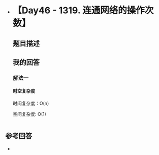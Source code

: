 - # 【Day46 - 1319. 连通网络的操作次数】

  ## 题目描述

  >

  ## 我的回答

  ### 解法一

  #### 时空复杂度

  时间复杂度：O(n)

  空间复杂度: O(1)

  ```JavaScript

  ```

## 参考回答

-
